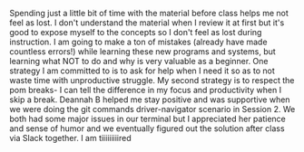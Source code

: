 Spending just a little bit of time with the material before class helps me not feel as lost. I don't understand the material when I review it at first but it's good to expose myself to the concepts so I don't feel as lost during instruction.
I am going to make a ton of mistakes (already have made countless errors!) while learning these new programs and systems, but learning what NOT to do and why is very valuable as a beginner.
One strategy I am committed to is to ask for help when I need it so as to not waste time with unproductive struggle.
My second strategy is to respect the pom breaks- I can tell the difference in my focus and productivity when I skip a break.
Deannah B helped me stay positive and was supportive when we were doing the git commands driver-navigator scenario in Session 2. We both had some major issues in our terminal but I appreciated her patience and sense of humor and we eventually figured out the solution after class via Slack together.
I am tiiiiiiiiired
